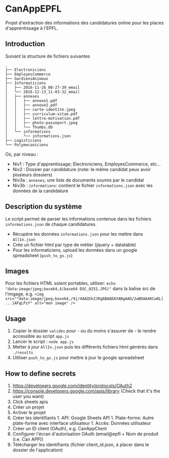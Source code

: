 # CanAppEPFL

Projet d'extraction des informations des candidatures online pour les places d'apprentissage à l'EPFL.


## Introduction

Suivant la structure de fichiers suivantes
```
.
├── Electroniciens
├── EmployesCommerce
├── GardiensAnimaux
├── Informaticiens
│   ├── 2016-11-26_08-27-39_email
│   └── 2016-12-13_11-03-32_email
│   ├── annexes
│   │   ├── annexe1.pdf
│   │   ├── annexe2.pdf
│   │   ├── carte-identite.jpeg
│   │   ├── curriculum-vitae.pdf
│   │   ├── lettre-motivation.pdf
│   │   ├── photo-passeport.jpeg
│   │   └── Thumbs.db
│   └── informations
│       └── informations.json
├── Logisticiens
└── Polymecaniciens
```

Où, par niveau :
  * Niv1 : Type d'apprentissage; Electroniciens, EmployesCommerce, etc...
  * Niv2 : Dossier par candidature (note: le même candidat peux avoir plusieurs dossiers)
  * Niv3a : `annexes`; une liste de documents soumis par le candidat
  * Niv3b : `informations`: contient le fichier `informations.json` avec les données de la candidature


## Description du système

Le script permet de parser les informations contenue dans les fichiers `informations.json` de chaque candidatures.

  * Récupère les données `informations.json` pour les mettre dans `AllIn.json`
  * Crèe un fichier html par type de métier (jquery + datatable)
  * Pour les informaticiens, upload les données dans un google spreadsheet (`push_to_gs.js`)

## Images
Pour les fichiers HTML soient portables, utiliser:
`echo "data:image/jpeg;base64,$(base64 DSC_0251.JPG)"`
dans la balise src de l'imgage, e.g.
`<img src=""data:image/jpeg;base64,/9j/4AAQSkZJRgABAQEAYABgAAD/2wBDAA4KCw0L[...]AFqLPzY" alt="mon image" />`

## Usage
  1. Copier le dossier `valides` pour - ou du moins s'assurer de - le rendre accessible au script `app.js`
  2. Lancer le script : `node app.js`
  3. Metter à jour `AllIn.json` puis les différents fichiers html générés dans `./results`
  4. Utiliser `push_to_gs.js` pour mettre à jour le google spreadsheet

## How to define secrets
  1. https://developers.google.com/identity/protocols/OAuth2
  1. https://console.developers.google.com/apis/library (Check that it's the user you want)
  1. Click sheets apis
  1. Créer un projet
  1. Activer le projet
  1. Créer les identifiants
    1. API: Google Sheets API
    1. Plate-forme: Autre plate-forme avec interface utilisateur
    1. Accès: Données utilisateur
  1. Créer un ID client (OAuth), e.g. CanAppClient
  1. Configurer l'écran d'autorisation OAuth (email@epfl + Nom de produit (i.e. Can APP))
  1. Télécharger les identifiants (fichier client_id.json, à placer dans le dossier de l'application)  
